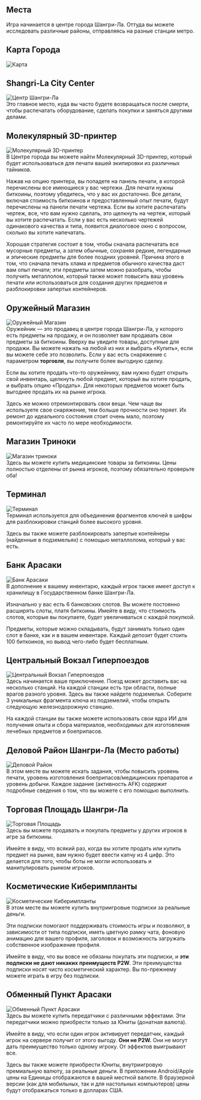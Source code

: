 ## Места
Игра начинается в центре города Шангри-Ла. Оттуда вы можете исследовать различные районы, отправляясь на разные станции метро.

## Карта Города

![Карта](/resources/mobile-tutorial/Map.png)

## Shangri-La City Center  
![Центр Шангри-Ла](/resources/mobile-tutorial/Shangri-LaCityCenter.png)  
Это главное место, куда вы часто будете возвращаться после смерти, чтобы распечатать оборудование, сделать покупки и заняться другими делами.

## Молекулярный 3D-принтер
![Молекулярный 3D-принтер](/resources/mobile-tutorial/Molecular3DPrinter.png)  
В Центре города вы можете найти Молекулярный 3D-принтер, который будет использоваться для печати вашей экипировки из различных тайников.

Нажав на опцию принтера, вы попадете на панель печати, в которой перечислены все имеющиеся у вас чертежи.
Для печати нужны биткоины, поэтому убедитесь, что у вас их достаточно. Все детали, включая стоимость биткоинов и предоставленный опыт печати, будут перечислены на панели печати чертежа.
Если вы хотите распечатать чертеж, все, что вам нужно сделать, это щелкнуть на чертеж, который вы хотите распечатать. Если у вас есть несколько чертежей одинакового качества и типа, появится диалоговое окно с вопросом, сколько вы хотите напечатать.

Хорошая стратегия состоит в том, чтобы сначала распечатать все мусорные предметы, а затем обычные, сохраняя редкие, легендарные и эпические предметы для более поздних уровней. Причина этого в том, что сначала печать хлама и предметов обычного качества даст вам опыт печати; эти предметы затем можно разобрать, чтобы получить металлолом, который также может повысить ваш уровень печати или использоваться для создания других предметов и разблокировки запертых контейнеров.

## Оружейный Магазин  
![Оружейный Магазин](/resources/mobile-tutorial/WeaponSmith.png)  
Оружейник — это продавец в центре города Шангри-Ла, у которого есть предметы на продажу, и он позволяет вам продавать свои предметы за биткоины. Вверху вы увидите товары, доступные для продажи. Вы можете нажать на любой из них и выбрать «Купить», если вы можете себе это позволить.
Если у вас есть снаряжение с параметром **торговля**, вы получите более выгодную сделку.

Если вы хотите продать что-то оружейнику, вам нужно будет открыть свой инвентарь, щелкнуть любой предмет, который вы хотите продать, и выбрать опцию «Продать». Для некоторых предметов может быть выгоднее продать их на рынке игрока.

Здесь же можно отремонтировать свои вещи. Чем чаще вы используете свое снаряжение, тем больше прочности оно теряет. Их ремонт до идеального состояния стоит очень мало, поэтому ремонтируйте их часто по мере необходимости.

## Магазин Триноки
![Магазин триноки](/resources/mobile-tutorial/TrinokyMart.png)  
Здесь вы можете купить медицинские товары за биткоины. Цены полностью отделены от рынка игроков, поэтому обязательно проверьте оба!

## Терминал 
![Терминал](/resources/mobile-tutorial/Terminal.png)  
Терминал используется для объединения фрагментов ключей в шифры для разблокировки станций более высокого уровня.

Здесь вы также можете разблокировать запертые контейнеры (найденные в подземельях) с помощью металлолома, который у вас есть.

## Банк Арасаки
![Банк Арасаки](/resources/mobile-tutorial/BankOfArasaka.png)  
В дополнение к вашему инвентарю, каждый игрок также имеет доступ к хранилищу в Государственном банке Шангри-Ла.

Изначально у вас есть 6 банковских слотов. Вы можете постоянно расширять слоты, платя биткоины. Имейте в виду, что стоимость слотов, которые вы покупаете, будет увеличиваться с каждой покупкой.

Предметы, которые можно складывать, будут занимать только один слот в банке, как и в вашем инвентаре. Каждый депозит будет стоить 100 биткоинов, но вывод чего-либо будет бесплатным.

## Центральный Вокзал Гиперпоездов 
![Центральный Вокзал Гиперпоездов](/resources/mobile-tutorial/HyperTrainCentralStation.png)  
Здесь начинается ваше приключение. Поезд может доставить вас на несколько станций. На каждой станции есть три области, полные врагов разного уровня. Здесь вы также найдете подземелья. Соберите 3 уникальных фрагмента ключа из подземелий, чтобы открыть следующую железнодорожную станцию.

На каждой станции вы также можете использовать свои ядра ИИ для получения опыта и сбора материалов, необходимых для изготовления лечебных предметов и боеприпасов.

## Деловой Район Шангри-Ла (Место работы) 
![Деловой Район](/resources/mobile-tutorial/Shangri-LaCommercialArea.png)  
В этом месте вы можете искать задания, чтобы повысить уровень печати, уровень изготовления боеприпасов/медицинских препаратов и уровень добычи. Каждое задание (активность AFK) содержит подробные сведения о том, что вы можете с его помощью выполнить.

## Торговая Площадь Шангри-Ла
![Торговая Площадь](/resources/mobile-tutorial/Shangri-LaMarketStreet.png)  
Здесь вы можете продавать и покупать предметы у других игроков в игре за биткоины.

Имейте в виду, что всякий раз, когда вы хотите продать или купить предмет на рынке, вам нужно будет ввести капчу из 4 цифр.
Это делается для того, чтобы боты не могли использовать и манипулировать рынком игроков.

## Косметические Киберимпланты
![Косметические Киберимпланты](/resources/mobile-tutorial/CosmeticCyberwear.png)  
В этом месте вы можете купить внутриигровые подписки за реальные деньги.

Эти подписки помогают поддерживать стоимость игры и позволяют, в зависимости от типа подписки, иметь цветную рамку чата, фоновую анимацию для вашего профиля, заголовок и возможность загружать собственное изображение профиля.

Имейте в виду, что вы вовсе не обязаны покупать эти подписки, и **эти подписки не дают никаких преимуществ P2W**.
Эти преимущества подписки носят чисто косметический характер.
Вы по-прежнему можете играть в игру без подписки.

## Обменный Пункт Арасаки
![Обменный Пункт Арасаки](/resources/mobile-tutorial/ArasakaUnitExchange.png)  
Здесь вы можете купить передатчики с различными эффектами. Эти передатчики можно приобрести только за Юниты (донатная валюта).

Имейте в виду, что если один игрок активирует передатчик, каждый игрок на сервере получит от этого выгоду.
**Они не P2W.**
Они не могут дать преимущество только одному игроку. От эффектов выигрывают все.

Здесь вы также можете приобрести Юниты, внутриигровую премиальную валюту, за реальные деньги.
В приложении Android/Apple цены на Единицы отображаются в вашей местной валюте.
В браузерной версии (как для мобильных, так и для настольных компьютеров) цены будут отображаться только в долларах США.
